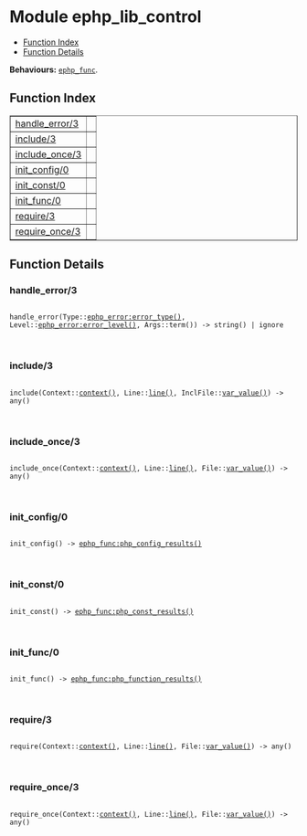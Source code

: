 

# Module ephp_lib_control #
* [Function Index](#index)
* [Function Details](#functions)

__Behaviours:__ [`ephp_func`](ephp_func.md).

<a name="index"></a>

## Function Index ##


<table width="100%" border="1" cellspacing="0" cellpadding="2" summary="function index"><tr><td valign="top"><a href="#handle_error-3">handle_error/3</a></td><td></td></tr><tr><td valign="top"><a href="#include-3">include/3</a></td><td></td></tr><tr><td valign="top"><a href="#include_once-3">include_once/3</a></td><td></td></tr><tr><td valign="top"><a href="#init_config-0">init_config/0</a></td><td></td></tr><tr><td valign="top"><a href="#init_const-0">init_const/0</a></td><td></td></tr><tr><td valign="top"><a href="#init_func-0">init_func/0</a></td><td></td></tr><tr><td valign="top"><a href="#require-3">require/3</a></td><td></td></tr><tr><td valign="top"><a href="#require_once-3">require_once/3</a></td><td></td></tr></table>


<a name="functions"></a>

## Function Details ##

<a name="handle_error-3"></a>

### handle_error/3 ###

<pre><code>
handle_error(Type::<a href="ephp_error.md#type-error_type">ephp_error:error_type()</a>, Level::<a href="ephp_error.md#type-error_level">ephp_error:error_level()</a>, Args::term()) -&gt; string() | ignore
</code></pre>
<br />

<a name="include-3"></a>

### include/3 ###

<pre><code>
include(Context::<a href="#type-context">context()</a>, Line::<a href="#type-line">line()</a>, InclFile::<a href="#type-var_value">var_value()</a>) -&gt; any()
</code></pre>
<br />

<a name="include_once-3"></a>

### include_once/3 ###

<pre><code>
include_once(Context::<a href="#type-context">context()</a>, Line::<a href="#type-line">line()</a>, File::<a href="#type-var_value">var_value()</a>) -&gt; any()
</code></pre>
<br />

<a name="init_config-0"></a>

### init_config/0 ###

<pre><code>
init_config() -&gt; <a href="ephp_func.md#type-php_config_results">ephp_func:php_config_results()</a>
</code></pre>
<br />

<a name="init_const-0"></a>

### init_const/0 ###

<pre><code>
init_const() -&gt; <a href="ephp_func.md#type-php_const_results">ephp_func:php_const_results()</a>
</code></pre>
<br />

<a name="init_func-0"></a>

### init_func/0 ###

<pre><code>
init_func() -&gt; <a href="ephp_func.md#type-php_function_results">ephp_func:php_function_results()</a>
</code></pre>
<br />

<a name="require-3"></a>

### require/3 ###

<pre><code>
require(Context::<a href="#type-context">context()</a>, Line::<a href="#type-line">line()</a>, File::<a href="#type-var_value">var_value()</a>) -&gt; any()
</code></pre>
<br />

<a name="require_once-3"></a>

### require_once/3 ###

<pre><code>
require_once(Context::<a href="#type-context">context()</a>, Line::<a href="#type-line">line()</a>, File::<a href="#type-var_value">var_value()</a>) -&gt; any()
</code></pre>
<br />

